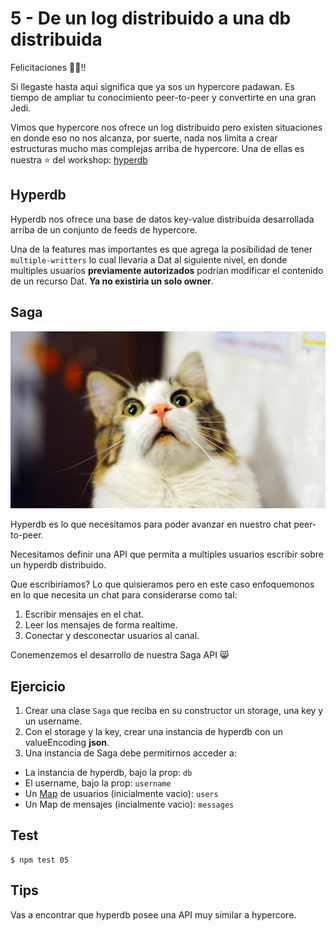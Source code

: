 # 5 - De un log distribuido a una db distribuida

Felicitaciones :tada::fireworks:!!

Si llegaste hasta aquí significa que ya sos un hypercore padawan. Es tiempo de ampliar tu
conocimiento peer-to-peer y convertirte en una gran Jedi.

Vimos que hypercore nos ofrece un log distribuido pero existen situaciones en donde eso
no nos alcanza, por suerte, nada nos limita a crear estructuras mucho mas complejas
arriba de hypercore. Una de ellas es nuestra :star: del workshop: [hyperdb](/hyperdb)

## Hyperdb

Hyperdb nos ofrece una base de datos key-value distribuida desarrollada arriba de un conjunto
de feeds de hypercore.

Una de la features mas importantes es que agrega la posibilidad de tener `multiple-writters` lo cual
llevaria a Dat al siguiente nivel, en donde multiples usuarios **previamente autorizados** podrian
modificar el contenido de un recurso Dat. **Ya no existiria un solo owner**.

## Saga

![saga](images/saga.jpg)

Hyperdb es lo que necesitamos para poder avanzar en nuestro chat peer-to-peer.

Necesitamos definir una API que permita a multiples usuarios escribir sobre un hyperdb distribuido.

Que escribiriamos? Lo que quisieramos pero en este caso enfoquemonos en lo que necesita un chat para
considerarse como tal:

1. Escribir mensajes en el chat.
1. Leer los mensajes de forma realtime.
1. Conectar y desconectar usuarios al canal.

Conemenzemos el desarrollo de nuestra Saga API :smile_cat:

## Ejercicio

1. Crear una clase `Saga` que reciba en su constructor un storage, una key y un username.
2. Con el storage y la key, crear una instancia de hyperdb con un valueEncoding **json**.
3. Una instancia de Saga debe permitirnos acceder a:
  * La instancia de hyperdb, bajo la prop: `db`
  * El username, bajo la prop: `username`
  * Un [Map](https://developer.mozilla.org/es/docs/Web/JavaScript/Referencia/Objetos_globales/Map)
  de usuarios (inicialmente vacio): `users`
  * Un Map de mensajes (incialmente vacio): `messages`

## Test

```
$ npm test 05
```

## Tips

Vas a encontrar que hyperdb posee una API muy similar a hypercore.
